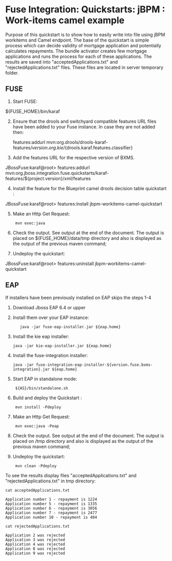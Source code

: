 Fuse Integration: Quickstarts: jBPM : Work-items camel example
==============================================================

Purpose of this quickstart is to show how to easily write into file using jBPM workitems and Camel endpoint.
The base of the quickstart is simple process which can decide validity of mortgage application and potentially
calculates repayments. The bundle activator creates few mortgage applications and runs the process for each of these
applications. The results are saved into "acceptedApplications.txt" and "rejectedApplications.txt" files. These files
are located in server temporary folder.

FUSE
----------
1. Start FUSE:

${FUSE_HOME}/bin/karaf


2. Ensure that the drools and switchyard compatible features URL files have been added to your Fuse instance. 
   In case they are not added then:

    features:addurl mvn:org.drools/drools-karaf-features/${version.org.kie}/${drools.karaf.features.classifier}


3. Add the features URL for the respective version of BXMS. 

JBossFuse:karaf@root> features:addurl mvn:org.jboss.integration.fuse.quickstarts/karaf-features/${project.version}/xml/features


4. Install the feature for the Blueprint camel drools decision table quickstart :

JBossFuse:karaf@root> features:install jbpm-workitems-camel-quickstart

5. Make an Http Get Request:

        mvn exec:java 

6. Check the output. See output at the end of the document. The output is placed on ${FUSE_HOME}/data/tmp directory and also is 
displayed as the output of the previous maven command;

6. Undeploy the quickstart:

JBossFuse:karaf@root> features:uninstall jbpm-workitems-camel-quickstart


EAP
----------
If installers have been previously installed on EAP skips the steps 1-4

1.  Download Jboss EAP 6.4 or upper


2.  Install them over your EAP instance:

           java -jar fuse-eap-installer.jar ${eap.home}

3.  Install the kie eap installer:

        java -jar kie-eap-installer.jar ${eap.home}

4.  Install the fuse-integration installer:

        java -jar fuse-integration-eap-installer-${version.fuse.bxms-integration}.jar ${eap.home}

5. Start EAP in standalone mode:

        ${AS}/bin/standalone.sh

6. Build and deploy the Quickstart : 

        mvn install -Pdeploy

7. Make an Http Get Request:

        mvn exec:java -Peap 

8. Check the output. See output at the end of the document. The output is placed on /tmp directory and also is 
displayed as the output of the previous maven command;

9. Undeploy the quickstart:

        mvn clean -Pdeploy
 



To see the results display files "acceptedApplications.txt" and "rejectedApplications.txt" in tmp directory:

    cat acceptedApplications.txt
    
    Application number 1 - repayment is 1224
    Application number 5 - repayment is 1335
    Application number 6 - repayment is 3056
    Application number 7 - repayment is 2477
    Application number 10 - repayment is 484

    cat rejectedApplications.txt
    
    Application 2 was rejected
    Application 3 was rejected
    Application 4 was rejected
    Application 8 was rejected
    Application 9 was rejected
